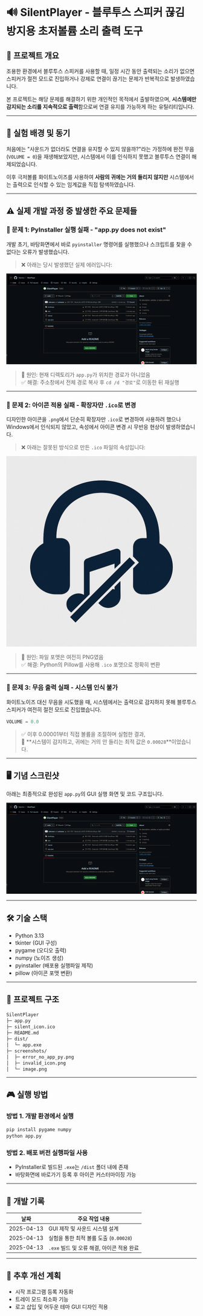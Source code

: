 
# 🔊 SilentPlayer - 블루투스 스피커 끊김 방지용 초저볼륨 소리 출력 도구

## 📌 프로젝트 개요

조용한 환경에서 블루투스 스피커를 사용할 때, 일정 시간 동안 출력되는 소리가 없으면
스피커가 절전 모드로 진입하거나 강제로 연결이 끊기는 문제가 반복적으로 발생하였습니다.

본 프로젝트는 해당 문제를 해결하기 위한 개인적인 목적에서 출발하였으며,
**시스템에만 감지되는 소리를 지속적으로 출력**함으로써 연결 유지를 가능하게 하는 유틸리티입니다.

---

## 🧠 실험 배경 및 동기

처음에는 "사운드가 없더라도 연결을 유지할 수 있지 않을까?"라는 가정하에
완전 무음(`VOLUME = 0`)을 재생해보았지만, 시스템에서 이를 인식하지 못했고 블루투스 연결이 해제되었습니다.

이후 극저볼륨 화이트노이즈를 사용하여 **사람의 귀에는 거의 들리지 않지만**
시스템에서는 출력으로 인식할 수 있는 임계값을 직접 탐색하였습니다.

---

## ⚠️ 실제 개발 과정 중 발생한 주요 문제들

### 📌 문제 1: PyInstaller 실행 실패 - "app.py does not exist"

개발 초기, 바탕화면에서 바로 `pyinstaller` 명령어를 실행했으나
스크립트를 찾을 수 없다는 오류가 발생했습니다.

> ❌ 아래는 당시 발생했던 실제 에러입니다:

![오류 이미지 1](./screenshots/error_no_app_py.png)

> 📌 원인: 현재 디렉토리가 `app.py`가 위치한 경로가 아니었음  
> ✅ 해결: 주소창에서 전체 경로 복사 후 `cd /d "경로"`로 이동한 뒤 재실행

---

### 📌 문제 2: 아이콘 적용 실패 - 확장자만 `.ico`로 변경

디자인한 아이콘을 `.png`에서 단순히 확장자만 `.ico`로 변경하여 사용하려 했으나
Windows에서 인식되지 않았고, 속성에서 아이콘 변경 시 무반응 현상이 발생하였습니다.

> ❌ 아래는 잘못된 방식으로 만든 `.ico` 파일의 속성입니다:

![오류 이미지 2](./screenshots/invalid_icon.png)

> 📌 원인: 파일 포맷은 여전히 PNG였음  
> ✅ 해결: Python의 Pillow를 사용해 `.ico` 포맷으로 정확히 변환

---

### 📌 문제 3: 무음 출력 실패 - 시스템 인식 불가

화이트노이즈 대신 무음을 시도했을 때, 시스템에서는 출력으로 감지하지 못해
블루투스 스피커가 여전히 절전 모드로 진입했습니다.

```python
VOLUME = 0.0
```

> ✅ 이후 0.00001부터 직접 볼륨을 조절하며 실험한 결과,  
> 🎯 **시스템이 감지하고, 귀에는 거의 안 들리는 최적 값은 `0.00028`**이었습니다.

---

## 🖥️ 기념 스크린샷

아래는 최종적으로 완성된 `app.py`의 GUI 실행 화면 및 코드 구조입니다.

![기념 코드 캡처](./screenshots/image.png)

---

## 🛠 기술 스택

- Python 3.13
- tkinter (GUI 구성)
- pygame (오디오 출력)
- numpy (노이즈 생성)
- pyinstaller (배포용 실행파일 제작)
- pillow (아이콘 포맷 변환)

---

## 📂 프로젝트 구조

```
SilentPlayer
├─ app.py
├─ silent_icon.ico
├─ README.md
├─ dist/
│  └─ app.exe
├─ screenshots/
│  ├─ error_no_app_py.png
│  ├─ invalid_icon.png
│  └─ image.png
```

---

## 🎮 실행 방법

### 방법 1. 개발 환경에서 실행

```bash
pip install pygame numpy
python app.py
```

### 방법 2. 배포 버전 실행파일 사용

- PyInstaller로 빌드된 `.exe`는 `/dist` 폴더 내에 존재
- 바탕화면에 바로가기 등록 후 아이콘 커스터마이징 가능

---

## 📅 개발 기록

| 날짜         | 주요 작업 내용 |
|--------------|----------------|
| 2025-04-13   | GUI 제작 및 사운드 시스템 설계 |
| 2025-04-13   | 실험을 통한 최적 볼륨 도출 (`0.00028`) |
| 2025-04-13   | `.exe` 빌드 및 오류 해결, 아이콘 적용 완료 |

---

## 📌 추후 개선 계획

- 시작 프로그램 등록 자동화
- 트레이 모드 최소화 기능
- 로고 삽입 및 어두운 테마 GUI 디자인 적용
